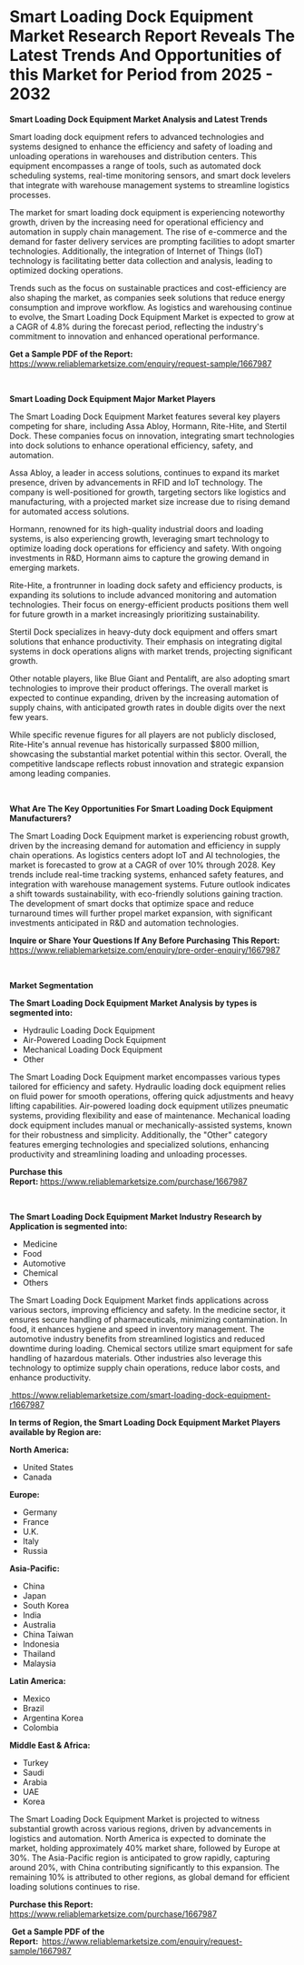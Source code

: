 <p><h1>Smart Loading Dock Equipment Market Research Report Reveals The Latest Trends And Opportunities of this Market for Period from 2025 - 2032</h1></p><p><strong>Smart Loading Dock Equipment Market Analysis and Latest Trends</strong></p>
<p><p>Smart loading dock equipment refers to advanced technologies and systems designed to enhance the efficiency and safety of loading and unloading operations in warehouses and distribution centers. This equipment encompasses a range of tools, such as automated dock scheduling systems, real-time monitoring sensors, and smart dock levelers that integrate with warehouse management systems to streamline logistics processes. </p><p>The market for smart loading dock equipment is experiencing noteworthy growth, driven by the increasing need for operational efficiency and automation in supply chain management. The rise of e-commerce and the demand for faster delivery services are prompting facilities to adopt smarter technologies. Additionally, the integration of Internet of Things (IoT) technology is facilitating better data collection and analysis, leading to optimized docking operations. </p><p>Trends such as the focus on sustainable practices and cost-efficiency are also shaping the market, as companies seek solutions that reduce energy consumption and improve workflow. As logistics and warehousing continue to evolve, the Smart Loading Dock Equipment Market is expected to grow at a CAGR of 4.8% during the forecast period, reflecting the industry's commitment to innovation and enhanced operational performance.</p></p>
<p><strong>Get a Sample PDF of the Report:&nbsp;</strong> <a href="https://www.reliablemarketsize.com/enquiry/request-sample/1667987?utm_campaign=2482&utm_medium=2&utm_source=Github&utm_content=ia&utm_term=19042025&utm_id=smart-loading-dock-equipment">https://www.reliablemarketsize.com/enquiry/request-sample/1667987</a></p>
<p>&nbsp;</p>
<p><strong>Smart Loading Dock Equipment Major Market Players</strong></p>
<p><p>The Smart Loading Dock Equipment Market features several key players competing for share, including Assa Abloy, Hormann, Rite-Hite, and Stertil Dock. These companies focus on innovation, integrating smart technologies into dock solutions to enhance operational efficiency, safety, and automation.</p><p>Assa Abloy, a leader in access solutions, continues to expand its market presence, driven by advancements in RFID and IoT technology. The company is well-positioned for growth, targeting sectors like logistics and manufacturing, with a projected market size increase due to rising demand for automated access solutions.</p><p>Hormann, renowned for its high-quality industrial doors and loading systems, is also experiencing growth, leveraging smart technology to optimize loading dock operations for efficiency and safety. With ongoing investments in R&D, Hormann aims to capture the growing demand in emerging markets.</p><p>Rite-Hite, a frontrunner in loading dock safety and efficiency products, is expanding its solutions to include advanced monitoring and automation technologies. Their focus on energy-efficient products positions them well for future growth in a market increasingly prioritizing sustainability.</p><p>Stertil Dock specializes in heavy-duty dock equipment and offers smart solutions that enhance productivity. Their emphasis on integrating digital systems in dock operations aligns with market trends, projecting significant growth.</p><p>Other notable players, like Blue Giant and Pentalift, are also adopting smart technologies to improve their product offerings. The overall market is expected to continue expanding, driven by the increasing automation of supply chains, with anticipated growth rates in double digits over the next few years.</p><p>While specific revenue figures for all players are not publicly disclosed, Rite-Hite's annual revenue has historically surpassed $800 million, showcasing the substantial market potential within this sector. Overall, the competitive landscape reflects robust innovation and strategic expansion among leading companies.</p></p>
<p>&nbsp;</p>
<p><strong>What Are The Key Opportunities For Smart Loading Dock Equipment Manufacturers?</strong></p>
<p><p>The Smart Loading Dock Equipment market is experiencing robust growth, driven by the increasing demand for automation and efficiency in supply chain operations. As logistics centers adopt IoT and AI technologies, the market is forecasted to grow at a CAGR of over 10% through 2028. Key trends include real-time tracking systems, enhanced safety features, and integration with warehouse management systems. Future outlook indicates a shift towards sustainability, with eco-friendly solutions gaining traction. The development of smart docks that optimize space and reduce turnaround times will further propel market expansion, with significant investments anticipated in R&D and automation technologies.</p></p>
<p><strong>Inquire or Share Your Questions If Any Before Purchasing This Report:</strong> <a href="https://www.reliablemarketsize.com/enquiry/pre-order-enquiry/1667987?utm_campaign=2482&utm_medium=2&utm_source=Github&utm_content=ia&utm_term=19042025&utm_id=smart-loading-dock-equipment">https://www.reliablemarketsize.com/enquiry/pre-order-enquiry/1667987</a></p>
<p>&nbsp;</p>
<p><strong>Market Segmentation</strong></p>
<p><strong>The Smart Loading Dock Equipment Market Analysis by types is segmented into:</strong></p>
<p><ul><li>Hydraulic Loading Dock Equipment</li><li>Air-Powered Loading Dock Equipment</li><li>Mechanical Loading Dock Equipment</li><li>Other</li></ul></p>
<p><p>The Smart Loading Dock Equipment market encompasses various types tailored for efficiency and safety. Hydraulic loading dock equipment relies on fluid power for smooth operations, offering quick adjustments and heavy lifting capabilities. Air-powered loading dock equipment utilizes pneumatic systems, providing flexibility and ease of maintenance. Mechanical loading dock equipment includes manual or mechanically-assisted systems, known for their robustness and simplicity. Additionally, the "Other" category features emerging technologies and specialized solutions, enhancing productivity and streamlining loading and unloading processes.</p></p>
<p><strong>Purchase this Report:&nbsp;</strong><a href="https://www.reliablemarketsize.com/purchase/1667987?utm_campaign=2482&utm_medium=2&utm_source=Github&utm_content=ia&utm_term=19042025&utm_id=smart-loading-dock-equipment">https://www.reliablemarketsize.com/purchase/1667987</a></p>
<p>&nbsp;</p>
<p><strong>The Smart Loading Dock Equipment Market Industry Research by Application is segmented into:</strong></p>
<p><ul><li>Medicine</li><li>Food</li><li>Automotive</li><li>Chemical</li><li>Others</li></ul></p>
<p><p>The Smart Loading Dock Equipment Market finds applications across various sectors, improving efficiency and safety. In the medicine sector, it ensures secure handling of pharmaceuticals, minimizing contamination. In food, it enhances hygiene and speed in inventory management. The automotive industry benefits from streamlined logistics and reduced downtime during loading. Chemical sectors utilize smart equipment for safe handling of hazardous materials. Other industries also leverage this technology to optimize supply chain operations, reduce labor costs, and enhance productivity.</p></p>
<p><a href="https://www.reliablemarketsize.com/smart-loading-dock-equipment-r1667987?utm_campaign=2482&utm_medium=2&utm_source=Github&utm_content=ia&utm_term=19042025&utm_id=smart-loading-dock-equipment">&nbsp;https://www.reliablemarketsize.com/smart-loading-dock-equipment-r1667987</a></p>
<p><strong>In terms of Region, the Smart Loading Dock Equipment Market Players available by Region are:</strong></p>
<p>
    <p> <strong> North America: </strong>
        <ul>
            <li>United States</li>
            <li>Canada</li>
        </ul>
        </p> 
    <p> <strong> Europe: </strong>
        <ul>
            <li>Germany</li>
            <li>France</li>
            <li>U.K.</li>
            <li>Italy</li>
            <li>Russia</li>
        </ul>
        </p> 
    <p> <strong> Asia-Pacific: </strong>
        <ul>
            <li>China</li>
            <li>Japan</li>
            <li>South Korea</li>
            <li>India</li>
            <li>Australia</li>
            <li>China Taiwan</li>
            <li>Indonesia</li>
            <li>Thailand</li>
            <li>Malaysia</li>
        </ul>
        </p> 
    <p> <strong> Latin America: </strong>
        <ul>
            <li>Mexico</li>
            <li>Brazil</li>
            <li>Argentina Korea</li>
            <li>Colombia</li>
        </ul>
        </p> 
    <p> <strong> Middle East & Africa: </strong>
        <ul>
            <li>Turkey</li>
            <li>Saudi</li>
            <li>Arabia</li>
            <li>UAE</li>
            <li>Korea</li>
        </ul>
    </p>
    </p>
<p><p>The Smart Loading Dock Equipment Market is projected to witness substantial growth across various regions, driven by advancements in logistics and automation. North America is expected to dominate the market, holding approximately 40% market share, followed by Europe at 30%. The Asia-Pacific region is anticipated to grow rapidly, capturing around 20%, with China contributing significantly to this expansion. The remaining 10% is attributed to other regions, as global demand for efficient loading solutions continues to rise.</p></p>
<p><strong>Purchase this Report: </strong><a href="https://www.reliablemarketsize.com/purchase/1667987?utm_campaign=2482&utm_medium=2&utm_source=Github&utm_content=ia&utm_term=19042025&utm_id=smart-loading-dock-equipment">https://www.reliablemarketsize.com/purchase/1667987</a></p>
<p>&nbsp;<strong>Get a Sample PDF of the Report:&nbsp;&nbsp;</strong><a href="https://www.reliablemarketsize.com/enquiry/request-sample/1667987?utm_campaign=2482&utm_medium=2&utm_source=Github&utm_content=ia&utm_term=19042025&utm_id=smart-loading-dock-equipment">https://www.reliablemarketsize.com/enquiry/request-sample/1667987</a></p>
<p><strong></strong></p>
<p><p></p><p></p><p></p></p>